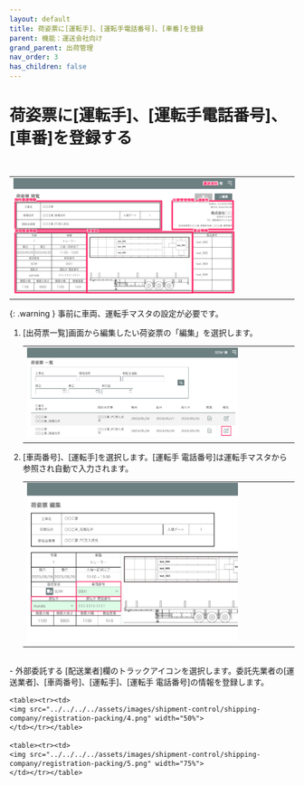 ```yaml
---
layout: default
title: 荷姿票に[運転手]、[運転手電話番号]、[車番]を登録
parent: 機能：運送会社向け
grand_parent: 出荷管理
nav_order: 3
has_children: false
---
```


# 荷姿票に[運転手]、[運転手電話番号]、[車番]を登録する

<br>

<table><tr><td>
<img src="../../../../assets/images/shipment-control/shipping-company/registration-packing/1.png" width="80%">
</td></tr></table>

{: .warning }
事前に車両、運転手マスタの設定が必要です。

1. [出荷票一覧]画面から編集したい荷姿票の「編集」を選択します。

    <table><tr><td>
    <img src="../../../../assets/images/shipment-control/shipping-company/registration-packing/2.png" width="80%">
    </td></tr></table>

1. [車両番号]、[運転手]を選択します。[運転手 電話番号]は運転手マスタから参照され自動で入力されます。

    <table><tr><td>
    <img src="../../../../assets/images/shipment-control/shipping-company/registration-packing/3.png" width="80%">
    </td></tr></table>

<br>
- 外部委託する  
    [配送業者]欄のトラックアイコンを選択します。委託先業者の[運送業者]、[車両番号]、[運転手]、[運転手 電話番号]の情報を登録します。

    <table><tr><td>
    <img src="../../../../assets/images/shipment-control/shipping-company/registration-packing/4.png" width="50%">
    </td></tr></table>

    <table><tr><td>
    <img src="../../../../assets/images/shipment-control/shipping-company/registration-packing/5.png" width="75%">
    </td></tr></table>